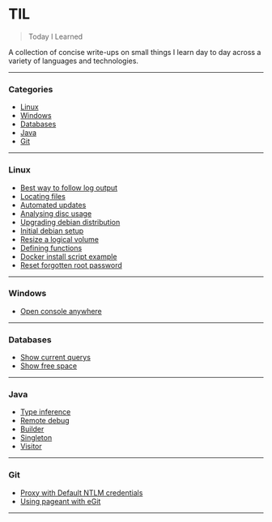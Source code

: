 # TIL

> Today I Learned

A collection of concise write-ups on small things I learn day to day across a
variety of languages and technologies.

---

### Categories

* [Linux](#linux)
* [Windows](#windows)
* [Databases](#databases)
* [Java](#java)
* [Git](#git)

---

### Linux

- [Best way to follow log output](linux/best-way-to-follow-log.md)
- [Locating files](linux/locating-files.md)
- [Automated updates](linux/automated-updates.md)
- [Analysing disc usage](linux/Analysing-disc-usage.md)
- [Upgrading debian distribution](linux/distribution-upgrade-debian.md)
- [Initial debian setup](linux/initial-debian-setup.md)
- [Resize a logical volume](linux/resize-logical-volume.md)
- [Defining functions](linux/define-functions.md)
- [Docker install script example](linux/dockerinstall.md)
- [Reset forgotten root password](linux/reset-root-password.md)

---

### Windows

- [Open console anywhere](windows/open-console-anywhere.md)

---

### Databases

- [Show current querys](databases/show-current-querys.md)
- [Show free space](databases/show-free-space.md)

---

### Java

- [Type inference](java/type-inference.md)
- [Remote debug](java/remote-debug.md)
- [Builder](java/builder-pattern.md)
- [Singleton](java/singleton.md) 
- [Visitor](java/visitor-pattern.md)

---

### Git

- [Proxy with Default NTLM credentials](git/proxy-default-ntlm.md)
- [Using pageant with eGit](git/using-pageant.md)

---
